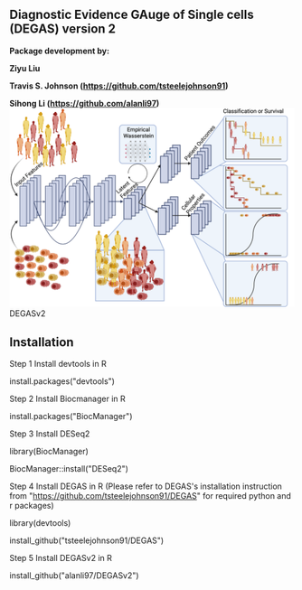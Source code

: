 ## Diagnostic Evidence GAuge of Single cells (DEGAS) version 2

**Package development by:**

**Ziyu Liu**

**Travis S. Johnson (https://github.com/tsteelejohnson91)**

**Sihong Li (https://github.com/alanli97)**
![DEGASv2 Figure 1-2](figures/DEGASv2_fig1-2.png)
DEGASv2

## **Installation**

Step 1 Install devtools in R

install.packages("devtools")

Step 2 Install Biocmanager in R

install.packages("BiocManager")

Step 3 Install DESeq2

library(BiocManager)

BiocManager::install("DESeq2")

Step 4 Install DEGAS in R (Please refer to DEGAS's installation instruction from "https://github.com/tsteelejohnson91/DEGAS" for required python and r packages)

library(devtools)

install_github("tsteelejohnson91/DEGAS")

Step 5 Install DEGASv2 in R

install_github("alanli97/DEGASv2")

